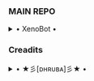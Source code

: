 ### MAIN REPO


<details>

  <summary> • XenoBot • </summary>
<h2 align="center"> <a href="https://github.com/Xeno-B0T/Xeno">☢️XenoBot☢️</a></h2>

</details>




 ### Creadits
      
      
<details>

  <summary> • ★彡[ᴅʜʀᴜʙᴀ]彡★ • </summary>
<h2 align="center"> <a href="https://github.com/Dhrubamoy">☢★彡[ᴅʜʀᴜʙᴀ]彡★☢</a></h2>

</details>


